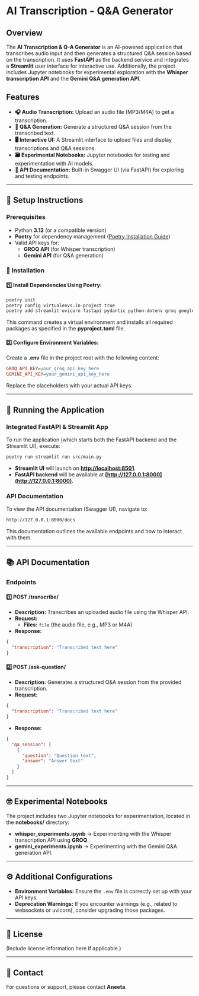 # AI Transcription - Q&A Generator

## Overview
The **AI Transcription & Q-A Generator** is an AI-powered application that transcribes audio input and then generates a structured Q&A session based on the transcription. It uses **FastAPI** as the backend service and integrates a **Streamlit** user interface for interactive use. Additionally, the project includes Jupyter notebooks for experimental exploration with the **Whisper transcription API** and the **Gemini Q&A generation API**.

## Features
- **🎧 Audio Transcription:** Upload an audio file (MP3/M4A) to get a transcription.
- **💬 Q&A Generation:** Generate a structured Q&A session from the transcribed text.
- **🖥️ Interactive UI:** A Streamlit interface to upload files and display transcriptions and Q&A sessions.
- **🗃 Experimental Notebooks:** Jupyter notebooks for testing and experimentation with AI models.
- **📝 API Documentation:** Built-in Swagger UI (via FastAPI) for exploring and testing endpoints.

---

## 📌 Setup Instructions

### Prerequisites
- Python **3.12** (or a compatible version)
- **Poetry** for dependency management ([Poetry Installation Guide](https://python-poetry.org/docs/))
- Valid API keys for:
  - **GROQ API** (for Whisper transcription)
  - **Gemini API** (for Q&A generation)

### 🔧 Installation

#### 1️⃣ Install Dependencies Using Poetry:
```bash
poetry init  
poetry config virtualenvs.in-project true  
poetry add streamlit uvicorn fastapi pydantic python-dotenv groq google-generativeai
```
This command creates a virtual environment and installs all required packages as specified in the **pyproject.toml** file.

#### 2️⃣ Configure Environment Variables:
Create a **.env** file in the project root with the following content:
```ini
GROQ_API_KEY=your_groq_api_key_here
GEMINI_API_KEY=your_gemini_api_key_here
```
Replace the placeholders with your actual API keys.

---

## 🚀 Running the Application

### **Integrated FastAPI & Streamlit App**
To run the application (which starts both the FastAPI backend and the Streamlit UI), execute:
```bash
poetry run streamlit run src/main.py
```
- **Streamlit UI** will launch on **[http://localhost:8501](http://localhost:8501)**.
- **FastAPI backend** will be available at **[http://127.0.0.1:8000](http://127.0.0.1:8000)**.

### **API Documentation**
To view the API documentation (Swagger UI), navigate to:
```bash
http://127.0.0.1:8000/docs
```
This documentation outlines the available endpoints and how to interact with them.

---

## 📚 API Documentation

### **Endpoints**

#### 1️⃣ **POST /transcribe/**
- **Description:** Transcribes an uploaded audio file using the Whisper API.
- **Request:**
  - **Files:** `file` (the audio file, e.g., MP3 or M4A)
- **Response:**
```json
{
  "transcription": "Transcribed text here"
}
```

#### 2️⃣ **POST /ask-question/**
- **Description:** Generates a structured Q&A session from the provided transcription.
- **Request:**
```json
{
  "transcription": "Transcribed text here"
}
```
- **Response:**
```json
{
  "qa_session": [
    {
      "question": "Question text",
      "answer": "Answer text"
    }
  ]
}
```

---

## 🤓 Experimental Notebooks
The project includes two Jupyter notebooks for experimentation, located in the **notebooks/** directory:

- **whisper_experiments.ipynb** → Experimenting with the Whisper transcription API using **GROQ**.
- **gemini_experiments.ipynb** → Experimenting with the Gemini Q&A generation API.

---

## ⚙️ Additional Configurations
- **Environment Variables:** Ensure the `.env` file is correctly set up with your API keys.
- **Deprecation Warnings:** If you encounter warnings (e.g., related to websockets or uvicorn), consider upgrading those packages.

---

## 📝 License
(Include license information here if applicable.)

---

## 📧 Contact
For questions or support, please contact **Aneeta**.

